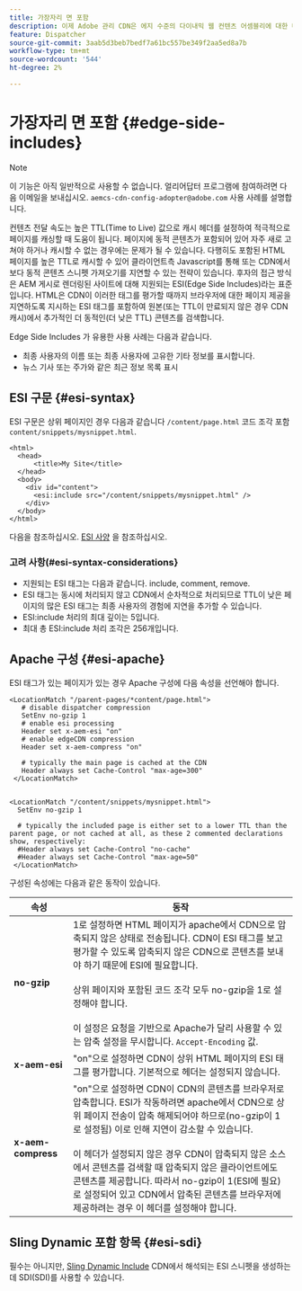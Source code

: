 ```yaml
---
title: 가장자리 면 포함
description: 이제 Adobe 관리 CDN은 에지 수준의 다이내믹 웹 컨텐츠 어셈블리에 대한 마크업 언어인 ESI(Edge Side Includes)를 지원합니다.
feature: Dispatcher
source-git-commit: 3aab5d3beb7bedf7a61bc557be349f2aa5ed8a7b
workflow-type: tm+mt
source-wordcount: '544'
ht-degree: 2%

---
```


# 가장자리 면 포함 {#edge-side-includes}

>[!NOTE]
>이 기능은 아직 일반적으로 사용할 수 없습니다. 얼리어답터 프로그램에 참여하려면 다음 이메일을 보내십시오. `aemcs-cdn-config-adopter@adobe.com` 사용 사례를 설명합니다.

컨텐츠 전달 속도는 높은 TTL(Time to Live) 값으로 캐시 헤더를 설정하여 적극적으로 페이지를 캐싱할 때 도움이 됩니다. 페이지에 동적 콘텐츠가 포함되어 있어 자주 새로 고쳐야 하거나 캐시할 수 없는 경우에는 문제가 될 수 있습니다. 다행히도 포함된 HTML 페이지를 높은 TTL로 캐시할 수 있어 클라이언트측 Javascript를 통해 또는 CDN에서 보다 동적 콘텐츠 스니펫 가져오기를 지연할 수 있는 전략이 있습니다. 후자의 접근 방식은 AEM 게시로 렌더링된 사이트에 대해 지원되는 ESI(Edge Side Includes)라는 표준입니다. HTML은 CDN이 이러한 태그를 평가할 때까지 브라우저에 대한 페이지 제공을 지연하도록 지시하는 ESI 태그를 포함하여 원본(또는 TTL이 만료되지 않은 경우 CDN 캐시)에서 추가적인 더 동적인(더 낮은 TTL) 콘텐츠를 검색합니다.

Edge Side Includes 가 유용한 사용 사례는 다음과 같습니다.

* 최종 사용자의 이름 또는 최종 사용자에 고유한 기타 정보를 표시합니다.
* 뉴스 기사 또는 주가와 같은 최근 정보 목록 표시

## ESI 구문 {#esi-syntax}

ESI 구문은 상위 페이지인 경우 다음과 같습니다 `/content/page.html` 코드 조각 포함 `content/snippets/mysnippet.html`.

```
<html>
  <head>
      <title>My Site</title>
  </head>
  <body>
    <div id="content">
      <esi:include src="/content/snippets/mysnippet.html" />
    </div>
  </body>
</html>
```

다음을 참조하십시오. [ESI 사양](https://www.w3.org/TR/esi-lang/) 을 참조하십시오.

### 고려 사항(#esi-syntax-considerations}

* 지원되는 ESI 태그는 다음과 같습니다. include, comment, remove.
* ESI 태그는 동시에 처리되지 않고 CDN에서 순차적으로 처리되므로 TTL이 낮은 페이지의 많은 ESI 태그는 최종 사용자의 경험에 지연을 추가할 수 있습니다.
* ESI:include 처리의 최대 깊이는 5입니다.
* 최대 총 ESI:include 처리 조각은 256개입니다.


## Apache 구성 {#esi-apache}

ESI 태그가 있는 페이지가 있는 경우 Apache 구성에 다음 속성을 선언해야 합니다.

```
<LocationMatch "/parent-pages/*content/page.html">
   # disable dispatcher compression
   SetEnv no-gzip 1
   # enable esi processing 
   Header set x-aem-esi "on"
   # enable edgeCDN compression
   Header set x-aem-compress "on"

   # typically the main page is cached at the CDN
   Header always set Cache-Control "max-age=300"
 </LocationMatch>


<LocationMatch "/content/snippets/mysnippet.html">
  SetEnv no-gzip 1

  # typically the included page is either set to a lower TTL than the parent page, or not cached at all, as these 2 commented declarations show, respectively:
  #Header always set Cache-Control "no-cache"
  #Header always set Cache-Control "max-age=50"
 </LocationMatch> 
```

구성된 속성에는 다음과 같은 동작이 있습니다.

| 속성 | 동작 |
|-----------|--------------------------|
| **no-gzip** | 1로 설정하면 HTML 페이지가 apache에서 CDN으로 압축되지 않은 상태로 전송됩니다. CDN이 ESI 태그를 보고 평가할 수 있도록 압축되지 않은 CDN으로 콘텐츠를 보내야 하기 때문에 ESI에 필요합니다.<br/><br/>상위 페이지와 포함된 코드 조각 모두 no-gzip을 1로 설정해야 합니다.<br/><br/>이 설정은 요청을 기반으로 Apache가 달리 사용할 수 있는 압축 설정을 무시합니다. `Accept-Encoding` 값. |
| **x-aem-esi** | &quot;on&quot;으로 설정하면 CDN이 상위 HTML 페이지의 ESI 태그를 평가합니다.  기본적으로 헤더는 설정되지 않습니다. |
| **x-aem-compress** | &quot;on&quot;으로 설정하면 CDN이 CDN의 콘텐츠를 브라우저로 압축합니다. ESI가 작동하려면 apache에서 CDN으로 상위 페이지 전송이 압축 해제되어야 하므로(no-gzip이 1로 설정됨) 이로 인해 지연이 감소할 수 있습니다.<br/><br/>이 헤더가 설정되지 않은 경우 CDN이 압축되지 않은 소스에서 콘텐츠를 검색할 때 압축되지 않은 클라이언트에도 콘텐츠를 제공합니다. 따라서 no-gzip이 1(ESI에 필요)로 설정되어 있고 CDN에서 압축된 콘텐츠를 브라우저에 제공하려는 경우 이 헤더를 설정해야 합니다. |

## Sling Dynamic 포함 항목 {#esi-sdi}

필수는 아니지만, [Sling Dynamic Include](https://sling.apache.org/documentation/bundles/dynamic-includes.html) CDN에서 해석되는 ESI 스니펫을 생성하는 데 SDI(SDI)를 사용할 수 있습니다.


